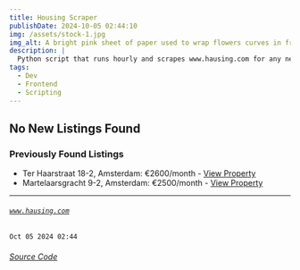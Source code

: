 ```yaml
---
title: Housing Scraper
publishDate: 2024-10-05 02:44:10
img: /assets/stock-1.jpg
img_alt: A bright pink sheet of paper used to wrap flowers curves in front of rich blue background
description: |
  Python script that runs hourly and scrapes www.hausing.com for any new properties.
tags:
  - Dev
  - Frontend
  - Scripting
---
```


## No New Listings Found

### Previously Found Listings
- Ter Haarstraat 18-2, Amsterdam: €2600/month - [View Property](https://www.hausing.com/properties-for-rent-amsterdam/ter-haarstraat-18-2-amsterdam)
- Martelaarsgracht 9-2, Amsterdam: €2500/month - [View Property](https://www.hausing.com/properties-for-rent-amsterdam/martelaarsgracht-9-2-amsterdam)
---
###### [`www.hausing.com`](https://www.hausing.com/properties-for-rent-amsterdam?sort-asc=price)

`Oct 05 2024 02:44`
###### [Source Code](https://github.com/celestegambardella/hausing-scraper)

